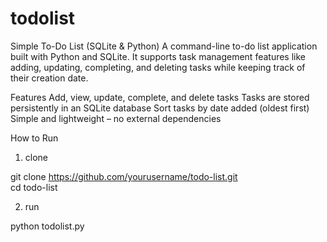# todolist


Simple To-Do List (SQLite & Python)
A command-line to-do list application built with Python and SQLite. It supports task management features like adding, updating, completing, and deleting tasks while keeping track of their creation date.

Features
Add, view, update, complete, and delete tasks
Tasks are stored persistently in an SQLite database
Sort tasks by date added (oldest first)
Simple and lightweight – no external dependencies

How to Run

1. clone

   
git clone https://github.com/yourusername/todo-list.git  
cd todo-list  

2. run

python todolist.py  

